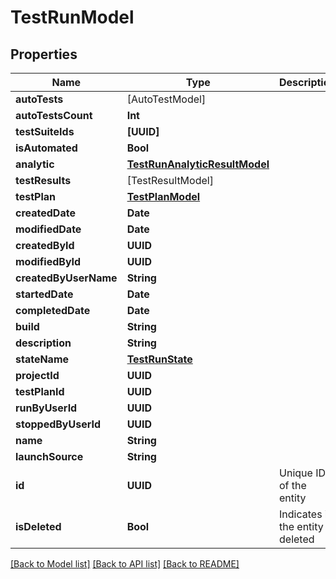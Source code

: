 # TestRunModel

## Properties
Name | Type | Description | Notes
------------ | ------------- | ------------- | -------------
**autoTests** | [AutoTestModel] |  | [optional] 
**autoTestsCount** | **Int** |  | 
**testSuiteIds** | **[UUID]** |  | [optional] 
**isAutomated** | **Bool** |  | 
**analytic** | [**TestRunAnalyticResultModel**](TestRunAnalyticResultModel.md) |  | 
**testResults** | [TestResultModel] |  | [optional] 
**testPlan** | [**TestPlanModel**](TestPlanModel.md) |  | [optional] 
**createdDate** | **Date** |  | 
**modifiedDate** | **Date** |  | [optional] 
**createdById** | **UUID** |  | 
**modifiedById** | **UUID** |  | [optional] 
**createdByUserName** | **String** |  | [optional] 
**startedDate** | **Date** |  | [optional] 
**completedDate** | **Date** |  | [optional] 
**build** | **String** |  | 
**description** | **String** |  | 
**stateName** | [**TestRunState**](TestRunState.md) |  | 
**projectId** | **UUID** |  | 
**testPlanId** | **UUID** |  | [optional] 
**runByUserId** | **UUID** |  | [optional] 
**stoppedByUserId** | **UUID** |  | [optional] 
**name** | **String** |  | 
**launchSource** | **String** |  | 
**id** | **UUID** | Unique ID of the entity | 
**isDeleted** | **Bool** | Indicates if the entity is deleted | 

[[Back to Model list]](../README.md#documentation-for-models) [[Back to API list]](../README.md#documentation-for-api-endpoints) [[Back to README]](../README.md)


